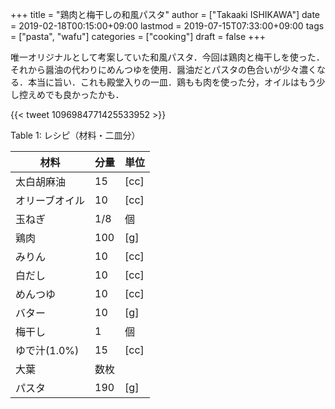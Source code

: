 +++
title = "鶏肉と梅干しの和風パスタ"
author = ["Takaaki ISHIKAWA"]
date = 2019-02-18T00:15:00+09:00
lastmod = 2019-07-15T07:33:00+09:00
tags = ["pasta", "wafu"]
categories = ["cooking"]
draft = false
+++

唯一オリジナルとして考案していた和風パスタ．今回は鶏肉と梅干しを使った．それから醤油の代わりにめんつゆを使用．醤油だとパスタの色合いが少々濃くなる．本当に旨い．これも殿堂入りの一皿．鶏もも肉を使った分，オイルはもう少し控えめでも良かったかも．

{{< tweet 1096984771425533952 >}}

<div class="table-caption">
  <span class="table-number">Table 1</span>:
  レシピ（材料・二皿分）
</div>

| 材料      | 分量 | 単位 |
|---------|----|----|
| 太白胡麻油 | 15  | [cc] |
| オリーブオイル | 10  | [cc] |
| 玉ねぎ    | 1/8 | 個   |
| 鶏肉      | 100 | [g]  |
| みりん    | 10  | [cc] |
| 白だし    | 10  | [cc] |
| めんつゆ  | 10  | [cc] |
| バター    | 10  | [g]  |
| 梅干し    | 1   | 個   |
| ゆで汁(1.0%) | 15  | [cc] |
| 大葉      | 数枚 |      |
| パスタ    | 190 | [g]  |
